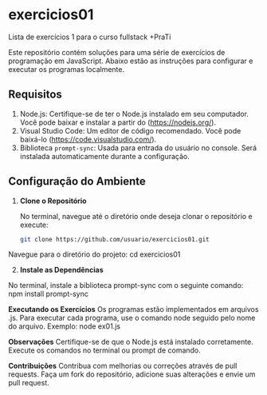 # exercicios01
Lista de exercícios 1 para o curso fullstack +PraTi

Este repositório contém soluções para uma série de exercícios de programação em JavaScript. Abaixo estão as instruções para configurar e executar os programas localmente.

## Requisitos

1. Node.js: Certifique-se de ter o Node.js instalado em seu computador. Você pode baixar e instalar a partir do (https://nodejs.org/).
2. Visual Studio Code: Um editor de código recomendado. Você pode baixá-lo (https://code.visualstudio.com/).
3. Biblioteca `prompt-sync`: Usada para entrada do usuário no console. Será instalada automaticamente durante a configuração.

## Configuração do Ambiente

1. **Clone o Repositório**

   No terminal, navegue até o diretório onde deseja clonar o repositório e execute:
   ```bash
   git clone https://github.com/usuario/exercicios01.git

  Navegue para o diretório do projeto:
  cd exercicios01

2. **Instale as Dependências**

No terminal, instale a biblioteca prompt-sync com o seguinte comando:
npm install prompt-sync

**Executando os Exercícios**
Os programas estão implementados em arquivos .js. Para executar cada programa, use o comando node seguido pelo nome do arquivo.
Exemplo: node ex01.js

**Observações**
Certifique-se de que o Node.js está instalado corretamente.
Execute os comandos no terminal ou prompt de comando.

**Contribuições**
Contribua com melhorias ou correções através de pull requests. Faça um fork do repositório, adicione suas alterações e envie um pull request.
